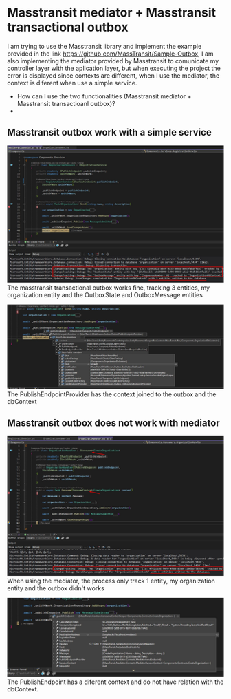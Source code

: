 # Masstransit mediator + Masstransit transactional outbox

I am trying to use the Masstransit library and implement the example provided in the link https://github.com/MassTransit/Sample-Outbox, I am also implementing the mediator provided by Masstransit to comunicate my controller layer with the aplication layer, but when executing the project the error is displayed since contexts are different, when I use the mediator, the context is diferent when use a simple service.

- How can I use the two functionalities (Masstransit mediator + Masstransit transactioanl outbox)?
- 

## Masstransit outbox work with a simple service
![Outbox working without mediator](./images/outbox_without_mediator.jpg)
The masstransit transactional outbox works fine, tracking 3 entities, my organization entity and the OutboxState and OutboxMessage entities

![Context without mediator](./images/context_without_mediator.jpg)
The PublishEndpointProvider has the context joined to the outbox and the dbContext
## Masstransit outbox does not work with mediator
![Outbox does not working with mediator](./images/outbox_with_mediator.jpg)
When using the mediator, the process only track 1 entity, my organization entity and the outbox didn't works

![Context with mediator](./images/context_with_mediator.jpg)
The PublishEndpoint has a diferent context and do not have relation with the dbContext.
